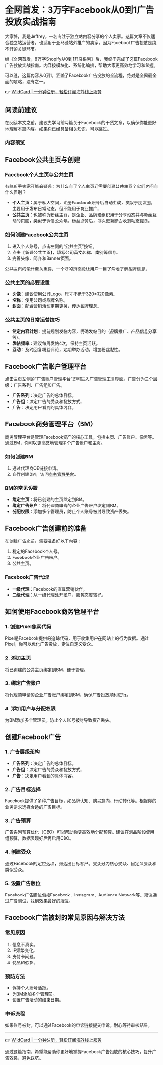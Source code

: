 # 全网首发：3万字Facebook从0到1广告投放实战指南

大家好，我是Jeffrey，一名专注于独立站内容分享的个人卖家。这篇文章不仅适合独立站运营者，也适用于亚马逊站外推广的卖家，因为Facebook广告投放是绕不开的关键环节。

继《全网首发，8万字Shopify从0到1开店系列》后，我终于完成了这篇Facebook广告投放实战指南。内容按模块化、系统化编排，帮助大家更高效地学习和掌握。

可以说，这篇内容从0到1，涵盖了Facebook广告投放的全流程，绝对是全网最全面的攻略，没有之一。

👉 [WildCard | 一分钟注册，轻松订阅海外线上服务](https://bbtdd.com/WildCard)

## 阅读前建议

在阅读本文之前，建议先学习前两篇关于Facebook的干货文章，以确保你能更好地理解本篇内容。如果你已经具备相关知识，可以跳过。

### 内容预览


## Facebook公共主页与创建

### Facebook个人主页与公共主页

有些新手卖家可能会疑惑：为什么有了个人主页还需要创建公共主页？它们之间有什么区别？

- **个人主页**：属于私人空间，注册Facebook账号后自动生成，类似于朋友圈，主要用于发布日常动态，但不能用于商业推广。
- **公共主页**：也被称为粉丝主页，是企业、品牌和组织用于分享动态并与粉丝互动的页面，类似于微信公众号。粉丝点赞后，每次更新都会收到动态提示。

### 如何创建Facebook公共主页

1. 进入个人账号，点击左侧的“公共主页”按钮。
2. 点击【新建公共主页】，填写公司英文名称、类别等信息。
3. 完善头像、简介和Banner页面。

公共主页的设计至关重要，一个好的页面能让用户一目了然地了解品牌信息。

### 公共主页的必要设置
- **头像**：建议使用公司Logo，尺寸不低于320*320像素。
- **名称**：使用公司或品牌名称。
- **封面**：配合营销活动定期更换，传达品牌理念。

### 公共主页的日常运营技巧
- **制定内容计划**：提前规划发帖内容，明确发帖目的（品牌推广、产品信息分享等）。
- **发帖频率**：建议每周发帖4次，保持主页活跃。
- **互动**：及时回复粉丝评论，定期举办活动，增加粉丝黏性。

## Facebook广告账户管理平台

点击主页左侧的“广告账户管理平台”即可进入广告管理工具界面。广告分为三个层级：广告系列、广告组和广告。

- **广告系列**：决定广告的总体目标。
- **广告组**：决定广告的受众和投放方式。
- **广告**：决定用户看到的具体内容。

## Facebook商务管理平台（BM）

商务管理平台是管理Facebook资产的核心工具，包括主页、广告账户、像素等。通过BM，你可以更高效地管理多个广告账户和主页。

### 如何创建BM
1. 通过代理商OE链接申请。
2. 自行创建BM，访问[商务管理平台](https://business.facebook.com/)。

### BM的常见设置
- **绑定主页**：将已创建的主页绑定到BM。
- **绑定广告账户**：将代理商申请的企业广告账户绑定到BM。
- **分配权限**：添加多个管理员，防止个人账号被封导致资产丢失。

## Facebook广告创建前的准备

在创建广告之前，需要准备好以下内容：
1. 稳定的Facebook个人号。
2. Facebook企业广告账户。
3. 公共主页。

### Facebook广告代理
- **一级代理**：Facebook的直属营销伙伴。
- **二级代理**：从一级代理处开账户，服务态度较好。

## 如何使用Facebook商务管理平台

### 1. 创建Pixel像素代码
Pixel是Facebook提供的追踪代码，用于收集用户在网站上的行为数据。通过Pixel，你可以优化广告投放，定位自定义受众。

### 2. 添加主页
将已创建的公共主页绑定到BM，便于管理。

### 3. 绑定广告账户
将代理商申请的企业广告账户绑定到BM，确保广告投放顺利进行。

### 4. 添加用户与分配权限
为BM添加多个管理员，防止个人账号被封导致资产丢失。

## 创建Facebook广告

### 1. 广告层级架构
- **广告系列**：决定广告的总体目标。
- **广告组**：决定广告的受众和投放方式。
- **广告**：决定用户看到的具体内容。

### 2. 广告目标选择
Facebook提供了多种广告目标，如品牌认知、购买意向、行动转化等。根据你的业务需求选择合适的广告目标。

### 3. 广告预算
广告系列预算优化（CBO）可以帮助你更高效地分配预算。建议在测品阶段使用组预算，数据表现好后再启用CBO。

### 4. 创建受众
通过Facebook的定位选项，筛选出目标客户。受众分为核心受众、自定义受众和类似受众。

### 5. 设置广告版位
Facebook广告版位包括Facebook、Instagram、Audience Network等。建议通过广告测试，找到效果最好的版位。

## Facebook广告被封的常见原因与解决方法

### 常见原因
1. 信息不真实。
2. IP频繁变化。
3. 支付卡问题。
4. 仿品和假货。

### 预防方法
- 保持个人账号活跃。
- 为BM添加多个管理员。
- 设置广告活动的结束日期。

### 申诉流程
如果账号被封，可以通过Facebook的申诉链接提交申诉，耐心等待审核结果。

---

👉 [WildCard | 一分钟注册，轻松订阅海外线上服务](https://bbtdd.com/WildCard)

通过这篇指南，希望能帮助你更好地掌握Facebook广告投放的核心技巧，提升广告效果，避免踩坑。